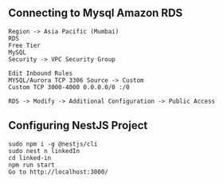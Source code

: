 ## Connecting to Mysql Amazon RDS 

```
Region -> Asia Pacific (Mumbai)
RDS
Free Tier
MySQL 
Security -> VPC Security Group

Edit Inbound Rules
MYSQL/Aurora TCP 3306 Source -> Custom
Custom TCP 3000-4000 0.0.0.0/0 :/0 

RDS -> Modify -> Additional Configuration -> Public Access
```

## Configuring NestJS Project

```
sudo npm i -g @nestjs/cli
sudo nest n linkedIn
cd linked-in
npm run start
Go to http://localhost:3000/
```